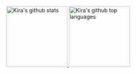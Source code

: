 
<a href="https://github.com/appleboy">
  <img height="160em" src="https://github-readme-stats.vercel.app/api?username=kwstars&show_icons=true&theme=merko&count_private=true" alt="Kira's github stats" />
  <img height="160em" src="https://github-readme-stats.vercel.app/api/top-langs/?username=kwstars&theme=merko&layout=compact" alt="Kira's github top languages" />
</a>
<br/>


<!--
**kwstars/kwstars** is a ✨ _special_ ✨ repository because its `README.md` (this file) appears on your GitHub profile.

Here are some ideas to get you started:

- 🔭 I’m currently working on ...
- 🌱 I’m currently learning ...
- 👯 I’m looking to collaborate on ...
- 🤔 I’m looking for help with ...
- 💬 Ask me about ...
- 📫 How to reach me: ...
- 😄 Pronouns: ...
- ⚡ Fun fact: ...
-->

